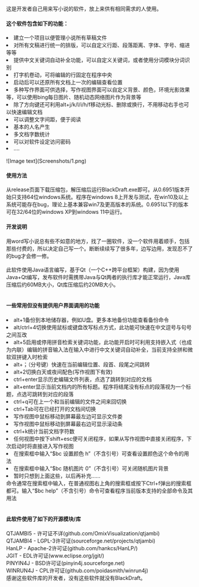 这是开发者自己用来写小说的软件，放上来供有相同需求的人使用。

 <h4>这个软件包含如下的功能：</h4>
<li> 建立一个项目以便管理小说所有草稿文件
<li> 对所有文稿进行统一的排版，可以自定义行距、段落距离、字体、字号、缩进等等
<li> 提供中文关键词自动补全功能，可以自定义关键词，或者使用分词模块分词识别
<li> 打字机卷动，可将编辑的行固定在程序中央
<li> 启动后可以还原所有文档上一次的编辑查看位置
<li> 多种写作界面可供选择，写作视图界面可以自定义背景、颜色，环境光影效果等，可以使用bing每日图片、随机动态网络图片作为背景等
<li> 除了方向键还可利用alt+j/k/l/i/h/f移动光标、删除或换行，不用移动右手也可以快速编辑文档
<li> 可以调整文字间距，便于阅读
<li> 基本的人名产生
<li> 多文档字数统计
<li> 可以对软件设定访问密码
<li> ....
 <br><br>
 ![Image text](Screenshots/1.png) 
 
 <h4>使用方法</h4>
 从release页面下载压缩包，解压缩后运行BlackDraft.exe即可。从0.6951版本开始只支持64位windows系统。程序在windows 8上开发与测试，在win10及以上系统可能存在bug，理论上基本兼容win7及更高版本的系统。0.6951以下的版本可在32/64位的windows XP到windows 11中运行。
<h4>开发说明</h4>
用word写小说总有些不如意的地方，找了一圈软件，没一个软件用着顺手，包括那些付费的，所以决定自己写一个。断断续续写了很多年，边写边用，发现忍不了的bug才会修一修。
 <br><br>
此软件使用Java语言编写，基于Qt（一个C++跨平台框架）构建，因为使用Java+Qt编写，发布软件时需携带Java与Qt两者的执行库才能正常运行，Java库压缩后约60MB大小，Qt库压缩后约20MB大小。
<br><br>
<h4>一些常用但没有提供用户界面调用的功能</h4>
<li> alt+1备份到本地储存器，例如U盘。更多本地备份功能查看备份命令
<li> alt/ctrl+4切换使用鼠标或键盘改写标点方式，此功能可快速在中文逗号与句号之间互改
<li> alt+5启用或停用拼音检索关键词功能，此功能开启时可利用支持嵌入式（也成为内联）编辑的拼音输入法在输入中进行中文关键词自动补全，当前支持全拼和微软双拼键入时检索
<li> alt+；（分号键）快速在当前编辑位置、段首、段尾之间跳转
<li> alt+2切换白天或夜间配色(写作视图下有效)
<li> ctrl+enter显示历史编辑文件列表，点选了跳转到对应的文档
 <li> alt+enter显示当前文档内的所有标题。程序将结尾没有标点的段落视为一个标题，点选可跳转到对应的段落
  <li> ctrl+q可在上一个和当前编辑的文件之间来回切换
  <li> ctrl+Tab可在已经打开的文档间切换
   <li> 写作视图中鼠标移动到屏幕最左边可显示文件娄
    <li> 写作视图中鼠标移动到屏幕最右边可显示滚动条
     <li> ctrl+k统计当前文档字符数
    <li> 任何视图中按下shift+esc便可关闭程序，如果从写作视图中直接关闭程序，下次启动时将直接进入写作视图
  
<li> 在搜索框中输入“$bc 设置颜色 h”（不含引号）可查看设置颜色这个命令的用法
<li> 在搜索框中输入“$bc 随机图片 0”（不含引号）可关闭随机图片背景
<li> 暂时只想到上面这些，以后再补充……
<br>命令通常在搜索框中输入，在普通视图右上角的搜索框或按下Ctrl+f弹出的搜索框都可。输入“$bc help”（不含引号）命令可查看程序当前版本支持的全部命令及其用法
 <br><br>
<h4>此软件使用了如下的开源模块/库</h4>
QTJAMBI5 - 许可证不详(github.com/OmixVisualization/qtjambi)<br>
QTJAMBI4 - LGPL-3许可证(sourceforge.net/projects/qtjambi)<br>
HanLP - Apache-2许可证(github.com/hankcs/HanLP/)<br>
JGIT - EDL许可证(www.eclipse.org/jgit/)<br>
PINYIN4J - BSD许可证(pinyin4j.sourceforge.net)<br>
WINRUN4J - CPL许可证(github.com/poidasmith/winrun4j)<br>
感谢这些软件库的开发者，没有这些软件就没有BlackDraft。
